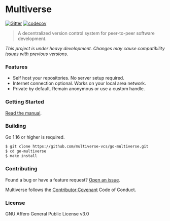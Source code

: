 # Multiverse

[![Gitter](https://badges.gitter.im/multiverse-vcs/community.svg)](https://gitter.im/multiverse-vcs/community?utm_source=badge&utm_medium=badge&utm_campaign=pr-badge)
[![codecov](https://codecov.io/gh/multiverse-vcs/go-multiverse/branch/master/graph/badge.svg?token=Y6UBYBD56P)](https://codecov.io/gh/multiverse-vcs/go-multiverse)

> A decentralized version control system for peer-to-peer software development.

*This project is under heavy development. Changes may cause compatibility issues with previous versions.*

### Features

- Self host your repositories. No server setup required.
- Internet connection optional. Works on your local area network.
- Private by default. Remain anonymous or use a custom handle.

### Getting Started

[Read the manual](docs/getting-started.md).

### Building

Go 1.16 or higher is required.

```bash
$ git clone https://github.com/multiverse-vcs/go-multiverse.git
$ cd go-multiverse
$ make install
```

### Contributing

Found a bug or have a feature request? [Open an issue](https://github.com/multiverse-vcs/go-multiverse/issues/new).

Multiverse follows the [Contributor Covenant](https://contributor-covenant.org/version/2/0/code_of_conduct/) Code of Conduct.

### License

GNU Affero General Public License v3.0

